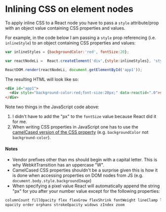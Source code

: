 # Inlining CSS on element nodes

To apply inline CSS to a React node you have to pass a `style` attribute/prop with an object value containing CSS properties and values.

For example, in the code below I am passing a `style` prop referencing (i.e. `inlineStyle`)  to an object containing CSS properties and values:

```js
var inlineStyles = {backgroundColor:'red', fontSize:20};

var reactNodeLi =  React.createElement('div',{style:inlineStyles}, 'styled')

ReactDOM.render(reactNodeLi, document.getElementById('app1'));
```

The resulting HTML will look like so:

```html
<div id="app1">
  <div style="background-color:red;font-size:20px;" data-reactid=".0">styled</div>
</div>
```

Note two things in the JavaScript code above:

1. I didn't have to add the "px" to the `fontSize` value because React did it for me.
2. When writing CSS properties in JavaScript one has to use the [camelCased version of the CSS property](https://www.w3.org/TR/DOM-Level-2-Style/css.html#CSS-ElementCSSInlineStyle) (e.g. `backgroundColor` not `background-color`).

#### Notes

* Vendor prefixes other than ms should begin with a capital letter. This is why WebkitTransition has an uppercase "W".
* CamelCased CSS properties shouldn't be a surprise given this is how it is done when accessing properties on DOM nodes from JS (e.g. `document.body.style.backgroundImage`)
* When specifying a pixel value React will automatically append the string "px" for you after your number value except for the following properties:

```html
columnCount fillOpacity flex flexGrow flexShrink fontWeight lineClamp lineHeight
opacity order orphans strokeOpacity widows zIndex zoom
```
